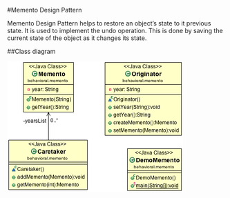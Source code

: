 #Memento Design Pattern

Memento Design Pattern helps to restore an object’s state to it previous state. It is used to implement the undo operation. This is done by saving the current state of the object as it changes its state.

##Class diagram

![ScreenShot](classdiagram.png)
